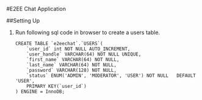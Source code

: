 #E2EE Chat Application  

##Setting Up  
1. Run following sql code in browser to create a users table.
    ```
    CREATE TABLE `e2eechat`.`USERS`(  
        `user_id` int NOT NULL AUTO_INCREMENT,  
        `user_handle` VARCHAR(64) NOT NULL UNIQUE,  
        `first_name` VARCHAR(64) NOT NULL,  
        `last_name` VARCHAR(64) NOT NULL,  
        `password` VARCHAR(128) NOT NULL,  
        `status` ENUM('ADMIN', 'MODERATOR', 'USER') NOT NULL   DEFAULT 'USER',  
        PRIMARY KEY(`user_id`)  
    ) ENGINE = InnoDB;  
    ```